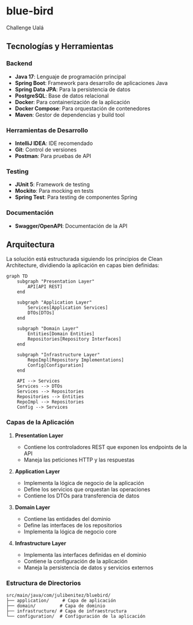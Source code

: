 # blue-bird
Challenge Ualá

## Tecnologías y Herramientas

### Backend
- **Java 17**: Lenguaje de programación principal
- **Spring Boot**: Framework para desarrollo de aplicaciones Java
- **Spring Data JPA**: Para la persistencia de datos
- **PostgreSQL**: Base de datos relacional
- **Docker**: Para containerización de la aplicación
- **Docker Compose**: Para orquestación de contenedores
- **Maven**: Gestor de dependencias y build tool

### Herramientas de Desarrollo
- **IntelliJ IDEA**: IDE recomendado
- **Git**: Control de versiones
- **Postman**: Para pruebas de API

### Testing
- **JUnit 5**: Framework de testing
- **Mockito**: Para mocking en tests
- **Spring Test**: Para testing de componentes Spring

### Documentación
- **Swagger/OpenAPI**: Documentación de la API

## Arquitectura

La solución está estructurada siguiendo los principios de Clean Architecture, dividiendo la aplicación en capas bien definidas:

```mermaid
graph TD
    subgraph "Presentation Layer"
        API[API REST]
    end

    subgraph "Application Layer"
        Services[Application Services]
        DTOs[DTOs]
    end

    subgraph "Domain Layer"
        Entities[Domain Entities]
        Repositories[Repository Interfaces]
    end

    subgraph "Infrastructure Layer"
        RepoImpl[Repository Implementations]
        Config[Configuration]
    end

    API --> Services
    Services --> DTOs
    Services --> Repositories
    Repositories --> Entities
    RepoImpl --> Repositories
    Config --> Services
```

### Capas de la Aplicación

1. **Presentation Layer**
   - Contiene los controladores REST que exponen los endpoints de la API
   - Maneja las peticiones HTTP y las respuestas

2. **Application Layer**
   - Implementa la lógica de negocio de la aplicación
   - Define los servicios que orquestan las operaciones
   - Contiene los DTOs para transferencia de datos

3. **Domain Layer**
   - Contiene las entidades del dominio
   - Define las interfaces de los repositorios
   - Implementa la lógica de negocio core

4. **Infrastructure Layer**
   - Implementa las interfaces definidas en el dominio
   - Contiene la configuración de la aplicación
   - Maneja la persistencia de datos y servicios externos

### Estructura de Directorios

```
src/main/java/com/julibenitez/bluebird/
├── application/     # Capa de aplicación
├── domain/         # Capa de dominio
├── infrastructure/ # Capa de infraestructura
└── configuration/  # Configuración de la aplicación
```
